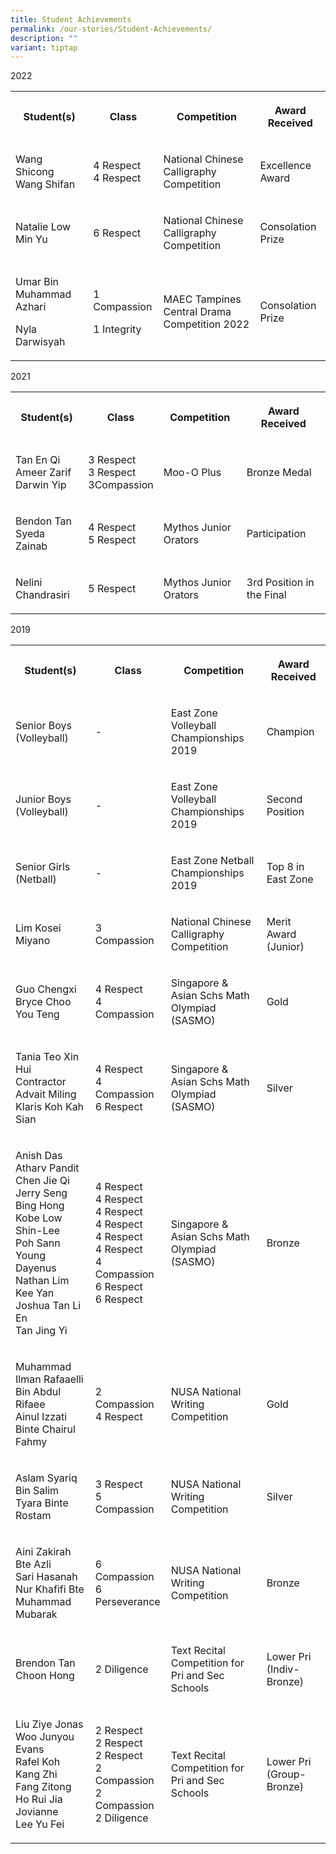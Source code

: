 ```yaml
---
title: Student Achievements
permalink: /our-stories/Student-Achievements/
description: ""
variant: tiptap
---
```

<p>2022</p>
<table style="minWidth: 100px">
<colgroup>
<col>
<col>
<col>
<col>
</colgroup>
<tbody>
<tr>
<th rowspan="1" colspan="1">
<p>Student(s)</p>
</th>
<th rowspan="1" colspan="1">
<p>Class</p>
</th>
<th rowspan="1" colspan="1">
<p>Competition</p>
</th>
<th rowspan="1" colspan="1">
<p>Award Received</p>
</th>
</tr>
<tr>
<td rowspan="1" colspan="1">
<p>Wang Shicong
<br>Wang Shifan</p>
</td>
<td rowspan="1" colspan="1">
<p>4 Respect
<br>4 Respect</p>
</td>
<td rowspan="1" colspan="1">
<p>National Chinese Calligraphy Competition</p>
</td>
<td rowspan="1" colspan="1">
<p>Excellence Award</p>
</td>
</tr>
<tr>
<td rowspan="1" colspan="1">
<p>Natalie Low Min Yu</p>
</td>
<td rowspan="1" colspan="1">
<p>6 Respect</p>
</td>
<td rowspan="1" colspan="1">
<p>National Chinese Calligraphy Competition</p>
</td>
<td rowspan="1" colspan="1">
<p>Consolation Prize</p>
</td>
</tr>
<tr>
<td rowspan="1" colspan="1">
<p>Umar Bin Muhammad Azhari</p>
<p>Nyla Darwisyah</p>
</td>
<td rowspan="1" colspan="1">
<p>1 Compassion</p>
<p></p>
<p></p>
<p>1 Integrity</p>
</td>
<td rowspan="1" colspan="1">
<p>MAEC Tampines Central Drama Competition 2022</p>
</td>
<td rowspan="1" colspan="1">
<p>Consolation Prize</p>
</td>
</tr>
</tbody>
</table>
<p>2021</p>
<table style="minWidth: 100px">
<colgroup>
<col>
<col>
<col>
<col>
</colgroup>
<tbody>
<tr>
<th rowspan="1" colspan="1">
<p>Student(s)</p>
</th>
<th rowspan="1" colspan="1">
<p>Class</p>
</th>
<th rowspan="1" colspan="1">
<p>Competition</p>
</th>
<th rowspan="1" colspan="1">
<p>Award Received</p>
</th>
</tr>
<tr>
<td rowspan="1" colspan="1">
<p>Tan En Qi
<br>Ameer Zarif
<br>Darwin Yip</p>
</td>
<td rowspan="1" colspan="1">
<p>3 Respect
<br>3 Respect
<br>3Compassion</p>
</td>
<td rowspan="1" colspan="1">
<p>Moo-O Plus</p>
</td>
<td rowspan="1" colspan="1">
<p>Bronze Medal</p>
</td>
</tr>
<tr>
<td rowspan="1" colspan="1">
<p>Bendon Tan
<br>Syeda Zainab</p>
</td>
<td rowspan="1" colspan="1">
<p>4 Respect
<br>5 Respect</p>
</td>
<td rowspan="1" colspan="1">
<p>Mythos Junior Orators</p>
</td>
<td rowspan="1" colspan="1">
<p>Participation</p>
</td>
</tr>
<tr>
<td rowspan="1" colspan="1">
<p>Nelini Chandrasiri</p>
</td>
<td rowspan="1" colspan="1">
<p>5 Respect</p>
</td>
<td rowspan="1" colspan="1">
<p>Mythos Junior Orators</p>
</td>
<td rowspan="1" colspan="1">
<p>3rd Position in the Final</p>
</td>
</tr>
</tbody>
</table>
<p>2019</p>
<table style="minWidth: 100px">
<colgroup>
<col>
<col>
<col>
<col>
</colgroup>
<tbody>
<tr>
<th rowspan="1" colspan="1">
<p>Student(s)</p>
</th>
<th rowspan="1" colspan="1">
<p>Class</p>
</th>
<th rowspan="1" colspan="1">
<p>Competition</p>
</th>
<th rowspan="1" colspan="1">
<p>Award Received</p>
</th>
</tr>
<tr>
<td rowspan="1" colspan="1">
<p>Senior Boys (Volleyball)</p>
</td>
<td rowspan="1" colspan="1">
<p>-</p>
</td>
<td rowspan="1" colspan="1">
<p>East Zone Volleyball Championships 2019</p>
</td>
<td rowspan="1" colspan="1">
<p>Champion</p>
</td>
</tr>
<tr>
<td rowspan="1" colspan="1">
<p>Junior Boys (Volleyball)</p>
</td>
<td rowspan="1" colspan="1">
<p>-</p>
</td>
<td rowspan="1" colspan="1">
<p>East Zone Volleyball Championships 2019</p>
</td>
<td rowspan="1" colspan="1">
<p>Second Position</p>
</td>
</tr>
<tr>
<td rowspan="1" colspan="1">
<p>Senior Girls (Netball)</p>
</td>
<td rowspan="1" colspan="1">
<p>-</p>
</td>
<td rowspan="1" colspan="1">
<p>East Zone Netball Championships 2019</p>
</td>
<td rowspan="1" colspan="1">
<p>Top 8 in East Zone</p>
</td>
</tr>
<tr>
<td rowspan="1" colspan="1">
<p>Lim Kosei Miyano</p>
</td>
<td rowspan="1" colspan="1">
<p>3 Compassion</p>
</td>
<td rowspan="1" colspan="1">
<p>National Chinese Calligraphy Competition</p>
</td>
<td rowspan="1" colspan="1">
<p>Merit Award (Junior)</p>
</td>
</tr>
<tr>
<td rowspan="1" colspan="1">
<p>Guo Chengxi
<br>Bryce Choo You Teng</p>
</td>
<td rowspan="1" colspan="1">
<p>4 Respect
<br>4 Compassion</p>
</td>
<td rowspan="1" colspan="1">
<p>Singapore &amp; Asian Schs Math Olympiad (SASMO)</p>
</td>
<td rowspan="1" colspan="1">
<p>Gold</p>
</td>
</tr>
<tr>
<td rowspan="1" colspan="1">
<p>Tania Teo Xin Hui
<br>Contractor Advait Miling
<br>Klaris Koh Kah Sian</p>
</td>
<td rowspan="1" colspan="1">
<p>4 Respect
<br>4 Compassion
<br>6 Respect</p>
</td>
<td rowspan="1" colspan="1">
<p>Singapore &amp; Asian Schs Math Olympiad (SASMO)</p>
</td>
<td rowspan="1" colspan="1">
<p>Silver</p>
</td>
</tr>
<tr>
<td rowspan="1" colspan="1">
<p>Anish Das
<br>Atharv Pandit
<br>Chen Jie Qi
<br>Jerry Seng Bing Hong
<br>Kobe Low Shin-Lee
<br>Poh Sann Young Dayenus
<br>Nathan Lim Kee Yan
<br>Joshua Tan Li En
<br>Tan Jing Yi</p>
</td>
<td rowspan="1" colspan="1">
<p>4 Respect
<br>4 Respect
<br>4 Respect
<br>4 Respect
<br>4 Respect
<br>4 Respect
<br>4 Compassion
<br>6 Respect
<br>6 Respect</p>
</td>
<td rowspan="1" colspan="1">
<p>Singapore &amp; Asian Schs Math Olympiad (SASMO)</p>
</td>
<td rowspan="1" colspan="1">
<p>Bronze</p>
</td>
</tr>
<tr>
<td rowspan="1" colspan="1">
<p>Muhammad Ilman Rafaaelli Bin Abdul Rifaee
<br>Ainul Izzati Binte Chairul Fahmy</p>
</td>
<td rowspan="1" colspan="1">
<p>2 Compassion
<br>4 Respect</p>
</td>
<td rowspan="1" colspan="1">
<p>NUSA National Writing Competition</p>
</td>
<td rowspan="1" colspan="1">
<p>Gold</p>
</td>
</tr>
<tr>
<td rowspan="1" colspan="1">
<p>Aslam Syariq Bin Salim
<br>Tyara Binte Rostam</p>
</td>
<td rowspan="1" colspan="1">
<p>3 Respect
<br>5 Compassion</p>
</td>
<td rowspan="1" colspan="1">
<p>NUSA National Writing Competition</p>
</td>
<td rowspan="1" colspan="1">
<p>Silver</p>
</td>
</tr>
<tr>
<td rowspan="1" colspan="1">
<p>Aini Zakirah Bte Azli
<br>Sari Hasanah Nur Khafifi Bte Muhammad Mubarak</p>
</td>
<td rowspan="1" colspan="1">
<p>6 Compassion
<br>6 Perseverance</p>
</td>
<td rowspan="1" colspan="1">
<p>NUSA National Writing Competition</p>
</td>
<td rowspan="1" colspan="1">
<p>Bronze</p>
</td>
</tr>
<tr>
<td rowspan="1" colspan="1">
<p>Brendon Tan Choon Hong</p>
</td>
<td rowspan="1" colspan="1">
<p>2 Diligence</p>
</td>
<td rowspan="1" colspan="1">
<p>Text Recital Competition for Pri and Sec Schools</p>
</td>
<td rowspan="1" colspan="1">
<p>Lower Pri (Indiv-Bronze)</p>
</td>
</tr>
<tr>
<td rowspan="1" colspan="1">
<p>Liu Ziye Jonas
<br>Woo Junyou Evans
<br>Rafel Koh Kang Zhi
<br>Fang Zitong
<br>Ho Rui Jia Jovianne
<br>Lee Yu Fei</p>
</td>
<td rowspan="1" colspan="1">
<p>2 Respect
<br>2 Respect
<br>2 Respect
<br>2 Compassion
<br>2 Compassion
<br>2 Diligence</p>
</td>
<td rowspan="1" colspan="1">
<p>Text Recital Competition for Pri and Sec Schools</p>
</td>
<td rowspan="1" colspan="1">
<p>Lower Pri (Group-Bronze)</p>
</td>
</tr>
</tbody>
</table>
<p></p>